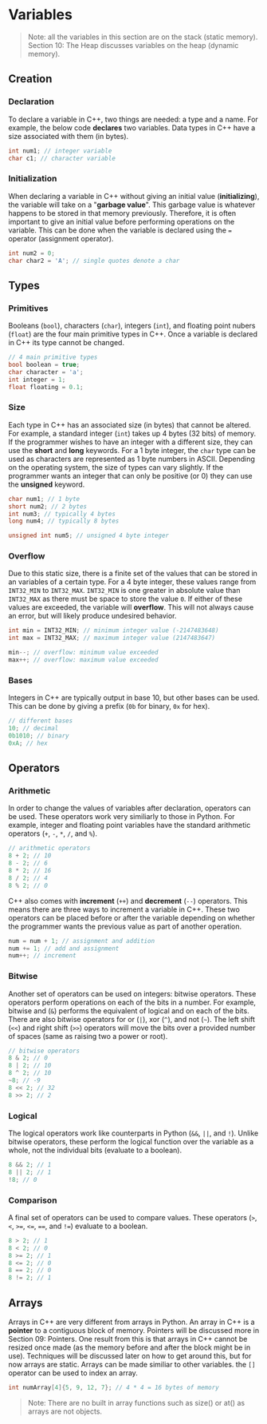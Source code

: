 # Variables

> Note: all the variables in this section are on the stack (static memory). Section 10: The Heap discusses variables on the heap (dynamic memory).

## Creation

### Declaration

To declare a variable in C++, two things are needed: a type and a name. For example, the below code **declares** two variables. Data types in C++ have a size associated with them (in bytes).

```C++
int num1; // integer variable
char c1; // character variable
```

### Initialization

When declaring a variable in C++ without giving an initial value (**initializing**), the variable will take on a "**garbage value**". This garbage value is whatever happens to be stored in that memory previously. Therefore, it is often important to give an initial value before performing operations on the variable. This can be done when the variable is declared using the `=` operator (assignment operator).

```C++
int num2 = 0;
char char2 = 'A'; // single quotes denote a char
```

## Types

### Primitives

Booleans (`bool`), characters (`char`), integers (`int`), and floating point nubers (`float`) are the four main primitive types in C++. Once a variable is declared in C++ its type cannot be changed.

```C++
// 4 main primitive types
bool boolean = true;
char character = 'a';
int integer = 1;
float floating = 0.1;
```

### Size

Each type in C++ has an associated size (in bytes) that cannot be altered. For example, a standard integer (`int`) takes up 4 bytes (32 bits) of memory. If the programmer wishes to have an integer with a different size, they can use the **short** and **long** keywords. For a 1 byte integer, the `char` type can be used as characters are represented as 1 byte numbers in ASCII. Depending on the operating system, the size of types can vary slightly. If the programmer wants an integer that can only be positive (or 0) they can use the **unsigned** keyword.

```C++
char num1; // 1 byte
short num2; // 2 bytes
int num3; // typically 4 bytes
long num4; // typically 8 bytes

unsigned int num5; // unsigned 4 byte integer
```

### Overflow

Due to this static size, there is a finite set of the values that can be stored in an variables of a certain type. For a 4 byte integer, these values range from `INT32_MIN` to `INT32_MAX`. `INT32_MIN` is one greater in absolute value than `INT32_MAX` as there must be space to store the value `0`. If either of these values are exceeded, the variable will **overflow**. This will not always cause an error, but will likely produce undesired behavior.

```C++
int min = INT32_MIN; // minimum integer value (-2147483648)
int max = INT32_MAX; // maximum integer value (2147483647)

min--; // overflow: minimum value exceeded
max++; // overflow: maximum value exceeded
```

### Bases

Integers in C++ are typically output in base 10, but other bases can be used. This can be done by giving a prefix (`0b` for binary, `0x` for hex).

```C++
// different bases
10; // decimal
0b1010; // binary
0xA; // hex
```

## Operators

### Arithmetic

In order to change the values of variables after declaration, operators can be used. These operators work very similiarly to those in Python. For example, integer and floating point variables have the standard arithmetic operators (`+`, `-`, `*`, `/`, and `%`).

```C++
// arithmetic operators
8 + 2; // 10
8 - 2; // 6
8 * 2; // 16
8 / 2; // 4
8 % 2; // 0
```

C++ also comes with **increment** (`++`) and **decrement** (`--`) operators. This means there are three ways to increment a variable in C++. These two operators can be placed before or after the variable depending on whether the programmer wants the previous value as part of another operation.

```C++
num = num + 1; // assignment and addition
num += 1; // add and assignment
num++; // increment
```

### Bitwise

Another set of operators can be used on integers: bitwise operators. These operators perform operations on each of the bits in a number. For example, bitwise and (`&`) performs the equivalent of logical and on each of the bits. There are also bitwise operators for or (`|`), xor (`^`), and not (`~`). The left shift (`<<`) and right shift (`>>`) operators will move the bits over a provided number of spaces (same as raising two a power or root).

```C++
// bitwise operators
8 & 2; // 0
8 | 2; // 10
8 ^ 2; // 10
~8; // -9
8 << 2; // 32
8 >> 2; // 2
```

### Logical

The logical operators work like counterparts in Python (`&&`, `||`, and `!`). Unlike bitwise operators, these perform the logical function over the variable as a whole, not the individual bits (evaluate to a boolean).

```C++
8 && 2; // 1
8 || 2; // 1
!8; // 0
```

### Comparison

A final set of operators can be used to compare values. These operators (`>`, `<`, `>=`, `<=`, `==`, and `!=`) evaluate to a boolean.

```C++
8 > 2; // 1
8 < 2; // 0
8 >= 2; // 1
8 <= 2; // 0
8 == 2; // 0
8 != 2; // 1
```

## Arrays

Arrays in C++ are very different from arrays in Python. An array in C++ is a **pointer** to a contiguous block of memory. Pointers will be discussed more in Section 09: Pointers. One result from this is that arrays in C++ cannot be resized once made (as the memory before and after the block might be in use). Techniques will be discussed later on how to get around this, but for now arrays are static. Arrays can be made similiar to other variables. the `[]` operator can be used to index an array.

```C++
int numArray[4]{5, 9, 12, 7}; // 4 * 4 = 16 bytes of memory
```

> Note: There are no built in array functions such as size() or at() as arrays are not objects.